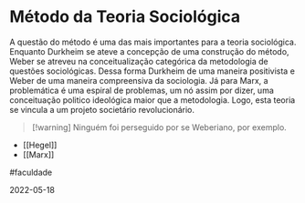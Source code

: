 # Método da Teoria Sociológica

A questão do método é uma das mais importantes para a teoria sociológica. Enquanto Durkheim se ateve a concepção de uma construção do método, Weber se atreveu na conceitualização categórica da metodologia de questões sociológicas. Dessa forma Durkheim de uma maneira positivista e Weber de uma maneira compreensiva da sociologia.
Já para Marx, a problemática é uma espiral de problemas, um nó assim por dizer, uma conceituação politico ideológica maior que a metodologia. Logo, esta teoria se vincula a um projeto societário revolucionário.

>[!warning] Ninguém foi perseguido por se Weberiano, por exemplo.

- [[Hegel]]
- [[Marx]]


#faculdade 

2022-05-18